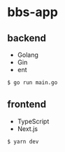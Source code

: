 # bbs-app

## backend
- Golang
- Gin
- ent

```bash
$ go run main.go
```

## frontend
- TypeScript
- Next.js

```bash
$ yarn dev
```
